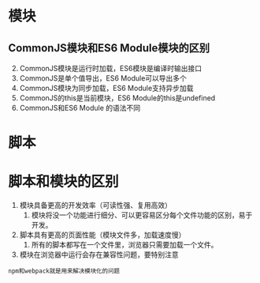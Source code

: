 # 模块
## CommonJS模块和ES6 Module模块的区别
2. CommonJS模块是运行时加载，ES6模块是编译时输出接口
3. CommonJS是单个值导出，ES6 Module可以导出多个
4. CommonJS模块为同步加载，ES6 Module支持异步加载
5. CommonJS的this是当前模块，ES6 Module的this是undefined
6. CommonJS和ES6 Module 的语法不同
# 脚本


# 脚本和模块的区别
1. 模块具备更高的开发效率（可读性强、复用高效）
	1. 模块将没一个功能进行细分、可以更容易区分每个文件功能的区别，易于开发。
2. 脚本具有更高的页面性能（模块文件多，加载速度慢）
	1. 所有的脚本都写在一个文件里，浏览器只需要加载一个文件。
3.  模块在浏览器中运行会存在兼容性问题，要特别注意
```ad-info
npm和webpack就是用来解决模块化的问题
```
